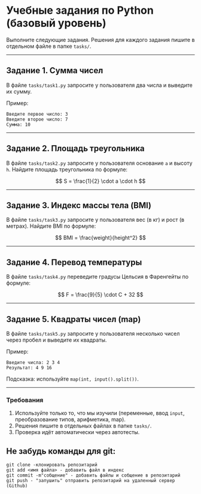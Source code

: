 # Учебные задания по Python (базовый уровень)

Выполните следующие задания. Решения для каждого задания пишите в отдельном файле в папке `tasks/`.

---

## Задание 1. Сумма чисел
В файле `tasks/task1.py` запросите у пользователя два числа и выведите их сумму.

Пример: 
```
Введите первое число: 3
Введите второе число: 7
Сумма: 10
```
---

## Задание 2. Площадь треугольника
В файле `tasks/task2.py` запросите у пользователя основание `a` и высоту `h`. Найдите площадь треугольника по формуле:

$$ S = \frac{1}{2} \cdot a \cdot h $$

---

## Задание 3. Индекс массы тела (BMI)
В файле `tasks/task3.py` запросите у пользователя вес (в кг) и рост (в метрах). Найдите BMI по формуле:

$$ BMI = \frac{weight}{height^2} $$

---

## Задание 4. Перевод температуры
В файле `tasks/task4.py` переведите градусы Цельсия в Фаренгейты по формуле:

$$ F = \frac{9}{5} \cdot C + 32 $$

---

## Задание 5. Квадраты чисел (map)
В файле `tasks/task5.py` запросите у пользователя несколько чисел через пробел и выведите их квадраты.

Пример:
```
Введите числа: 2 3 4
Результат: 4 9 16
```

Подсказка: используйте `map(int, input().split())`.

---

### Требования
1. Используйте только то, что мы изучили (переменные, ввод `input`, преобразование типов, арифметика, map).
2. Решения пишите в отдельных файлах в папке `tasks/`.
3. Проверка идёт автоматически через автотесты.

## Не забудь команды для git:
```
git clone -клонировать репозитарий
git add <имя файла> - добавить файл в индекс
git commit -m"собщение" - добавить файлы и собщение в репозитарий
git push - "запушить" отправить репозитарий на удаленный сервер (Github)
```